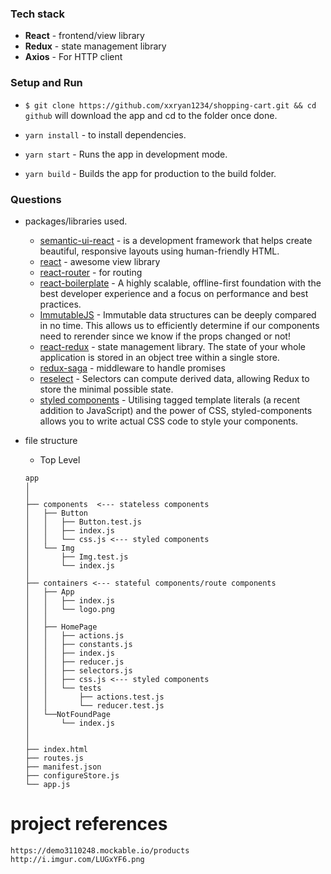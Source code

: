 
### Tech stack

- **React** - frontend/view library
- **Redux** - state management library
- **Axios** - For HTTP client

### Setup and Run

- `$ git clone https://github.com/xxryan1234/shopping-cart.git && cd github` will download the app and cd to the folder once done.

- `yarn install` - to install dependencies.
- `yarn start` - Runs the app in development mode.
- `yarn build` - Builds the app for production to the build folder.

### Questions

- packages/libraries used.

  - [semantic-ui-react](https://react.semantic-ui.com/) - is a development framework that helps create beautiful, responsive layouts using human-friendly HTML.
  - [react](https://facebook.github.io/react/) - awesome view library
  - [react-router](https://github.com/ReactTraining/react-router) - for routing
  - [react-boilerplate](https://github.com/react-boilerplate/react-boilerplate/) - A highly scalable, offline-first foundation with the best developer experience and a focus on performance and best practices.
  - [ImmutableJS](https://facebook.github.io/immutable-js/) - Immutable data structures can be deeply compared in no time. This allows us to efficiently determine if our components need to rerender since we know if the props changed or not!
  - [react-redux](http://redux.js.org/) - state management library. The state of your whole application is stored in an object tree within a single store. 
  - [redux-saga](https://github.com/redux-saga/redux-saga) - middleware to handle promises
  - [reselect](https://github.com/reduxjs/reselect) - Selectors can compute derived data, allowing Redux to store the minimal possible state.
  - [styled components](https://www.styled-components.com/) - Utilising tagged template literals (a recent addition to JavaScript) and the power of CSS, styled-components allows you to write actual CSS code to style your components.
  
- file structure

  - Top Level

  ```
  app
  │
  │ 
  ├── components  <--- stateless components
  │   ├── Button
  │   │   ├── Button.test.js
  │   │   ├── index.js
  │   │   └── css.js <--- styled components
  │   └── Img
  │       ├── Img.test.js
  │       └── index.js
  │
  ├── containers <--- stateful components/route components
  │   ├── App
  │   │   ├── index.js
  │   │   └── logo.png
  │   │   
  │   ├── HomePage
  │   │   ├── actions.js
  │   │   ├── constants.js
  │   │   ├── index.js
  │   │   ├── reducer.js
  │   │   ├── selectors.js
  │   │   ├── css.js <--- styled components
  │   │   └── tests
  │   │       ├── actions.test.js
  │   │       └── reducer.test.js
  │   └──NotFoundPage
  │       └── index.js
  │   
  │         
  ├── index.html
  ├── routes.js
  ├── manifest.json
  ├── configureStore.js
  └── app.js
  ```

# project references
	https://demo3110248.mockable.io/products
	http://i.imgur.com/LUGxYF6.png
